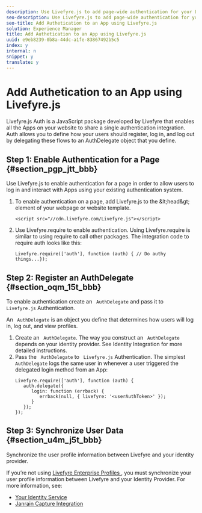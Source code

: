 ```yaml
---
description: Use Livefyre.js to add page-wide authentication for your Livefyre Apps.
seo-description: Use Livefyre.js to add page-wide authentication for your Livefyre Apps.
seo-title: Add Authetication to an App using Livefyre.js
solution: Experience Manager
title: Add Authetication to an App using Livefyre.js
uuid: e9eb8239-0b8a-44dc-a1fe-83867492b5c5
index: y
internal: n
snippet: y
translate: y
---
```


# Add Authetication to an App using Livefyre.js

Livefyre.js Auth is a JavaScript package developed by Livefyre that enables all the Apps on your website to share a single authentication integration. Auth allows you to define how your users should register, log in, and log out by delegating these flows to an AuthDelegate object that you define.

## Step 1: Enable Authentication for a Page {#section_pgp_jtt_bbb}

Use Livefyre.js to enable authentication for a page in order to allow users to log in and interact with Apps using your existing authentication system.

1. To enable authentication on a page, add Livefyre.js to the &amp;lt;head&amp;gt; element of your webpage or website template.

   ```
   <script src="//cdn.livefyre.com/Livefyre.js"></script>
   ```

1. Use Livefyre.require to enable authentication. Using Livefyre.require is similar to using require to call other packages. The integration code to require auth looks like this:

   ```
   Livefyre.require(['auth'], function (auth) { // Do authy things...});
   ```


## Step 2: Register an AuthDelegate {#section_oqm_15t_bbb}

To enable authentication create an ` AuthDelegate` and pass it to ` Livefyre.js` Authentication.

An ` AuthDelegate` is an object you define that determines how users will log in, log out, and view profiles. 

1. Create an ` AuthDelegate`. The way you construct an ` AuthDelegate` depends on your identity provider. See Identity Integration for more detailed instructions.
1. Pass the ` AuthDelegate` to ` Livefyre.js` Authentication. The simplest ` AuthDelegate` logs the same user in whenever a user triggered the delegated login method from an App: 
   ```
   Livefyre.require(['auth'], function (auth) { 
      auth.delegate({ 
         login: function (errback) { 
            errback(null, { livefyre: '<userAuthToken>' }); 
         }    
      });  
   });
   ```


## Step 3: Synchronize User Data {#section_u4m_j5t_bbb}

Synchronize the user profile information between Livefyre and your identity provider.

If you’re not using [ Livefyre Enterprise Profiles ](c_livefyre_enterprise_profiles.md#c_livefyre_enterprise_profiles), you must synchronize your user profile information between Livefyre and your Identity Provider. For more information, see:

* [ Your Identity Service ](c_your_identity_service.md#c_your_identity_service)
* [ Janrain Capture Integration ](c_janrain_capture_backplane.md#c_janrain_capture_backplane)
